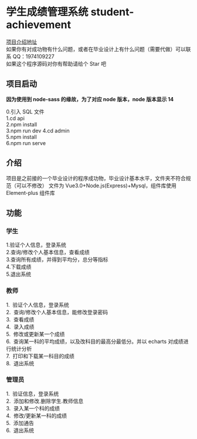 # 学生成绩管理系统 student-achievement

[项目介绍地址](https://blogweb.cn/article/studentachievement1)  
如果你有对成功物有什么问题，或者在毕业设计上有什么问题（需要代做）可以联系 QQ：1974109227  
如果这个程序源码对你有帮助请给个 Star 吧

## 项目启动

**因为使用到 node-sass 的缘故，为了对应 node 版本，node 版本显示 14**

0.引入 SQL 文件  
1.cd api  
2.npm install  
3.npm run dev
4.cd admin  
5.npm install  
6.npm run serve

## 介绍

项目是之前接的一个毕业设计的程序成功物，毕业设计基本水平，文件夹不符合规范（可以不修改）
文件为 Vue3.0+Node.js(Express)+Mysql，组件库使用 Element-plus 组件库

## 功能

### 学生

1.验证个人信息，登录系统  
2.查询/修改个人基本信息，查看成绩  
3.查询所有成绩，并得到平均分，总分等指标  
4.下载成绩  
5.退出系统

### 教师

1.  验证个人信息，登录系统  
2.  查询/修改个人基本信息，能修改登录密码  
3.  查看成绩  
4.  录入成绩  
5.  修改或更新某一个成绩  
6.  查询某一科的平均成绩，以及改科目的最高分最低分。并以 echarts 对成绩进行统计分析  
7.  打印和下载某一科目的成绩  
8.  退出系统

### 管理员

1.  验证信息，登录系统  
2.  添加和修改.删除学生.教师信息  
3.  录入某一个科的成绩  
4.  修改/更新某一科的成绩  
5.  添加通告  
6.  退出系统
